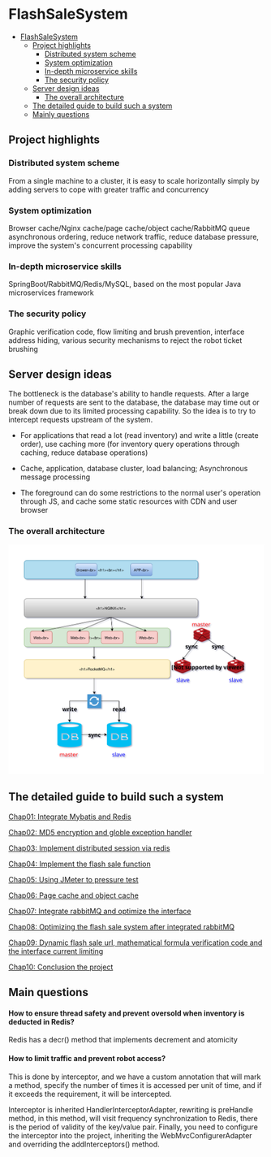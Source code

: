 # FlashSaleSystem

* [FlashSaleSystem](#flashsalesystem)
  * [Project highlights](#project-highlights)
    * [Distributed system scheme](#distributed-system-scheme)
    * [System optimization](#system-optimization)
    * [In\-depth microservice skills](#in-depth-microservice-skills)
    * [The security policy](#the-security-policy)
  * [Server design ideas](#server-design-ideas)
    * [The overall architecture](#the-overall-architecture)
  * [The detailed guide to build such a system](#the-detailed-guide-to-build-such-a-system)
  * [Mainly questions](#mainly-questions)

## Project highlights

### Distributed system scheme

From a single machine to a cluster, it is easy to scale horizontally simply by adding servers to cope with greater traffic and concurrency

### System optimization

Browser cache/Nginx cache/page cache/object cache/RabbitMQ queue asynchronous ordering, reduce network traffic, reduce database pressure, improve the system's concurrent processing capability

### In-depth microservice skills

SpringBoot/RabbitMQ/Redis/MySQL, based on the most popular Java microservices framework

### The security policy

Graphic verification code, flow limiting and brush prevention, interface address hiding, various security mechanisms to reject the robot ticket brushing

## Server design ideas

The bottleneck is the database's ability to handle requests. After a large number of requests are sent to the database, the database may time out or break down due to its limited processing capability. So the idea is to try to intercept requests upstream of the system.

- For applications that read a lot (read inventory) and write a little (create order), use caching more (for inventory query operations through caching, reduce database operations)

- Cache, application, database cluster, load balancing; Asynchronous message processing

- The foreground can do some restrictions to the normal user's operation through JS, and cache some static resources with CDN and user browser

### The overall architecture

![architecture](https://github.com/codesssss/FlashSale/blob/master/architecture.svg)

## The detailed guide to build such a system

[Chap01: Integrate Mybatis and Redis](https://github.com/codesssss/FlashSale/blob/master/guideDoc/Chap01.pdf)

[Chap02: MD5 encryption and globle exception handler](https://github.com/codesssss/FlashSale/blob/master/guideDoc/Chap02.pdf)

[Chap03: Implement distributed session via redis](https://github.com/codesssss/FlashSale/blob/master/guideDoc/Chap03.pdf)

[Chap04: Implement the flash sale function](https://github.com/codesssss/FlashSale/blob/master/guideDoc/Chap04.pdf)

[Chap05: Using JMeter to pressure test](https://github.com/codesssss/FlashSale/blob/master/guideDoc/Chap05.pdf)

[Chap06: Page cache and object cache](https://github.com/codesssss/FlashSale/blob/master/guideDoc/Chap06.pdf)

[Chap07: Integrate rabbitMQ and optimize the interface](https://github.com/codesssss/FlashSale/blob/master/guideDoc/Chap07.pdf)

[Chap08: Optimizing the flash sale system after integrated rabbitMQ](https://github.com/codesssss/FlashSale/blob/master/guideDoc/Chap08.pdf)

[Chap09: Dynamic flash sale url, mathematical formula verification code and the interface current limiting](https://github.com/codesssss/FlashSale/blob/master/guideDoc/Chap09.pdf)

[Chap10: Conclusion the project](https://github.com/codesssss/FlashSale/blob/master/guideDoc/Chap10.pdf)

## Main questions

#### How to ensure thread safety and prevent oversold when inventory is deducted in Redis?

Redis has a decr() method that implements decrement and atomicity

#### How to limit traffic and prevent robot access?

This is done by interceptor, and we have a custom annotation that will mark a method, specify the number of times it is accessed per unit of time, and if it exceeds the requirement, it will be intercepted.

Interceptor is inherited HandlerInterceptorAdapter, rewriting is preHandle method, in this method, will visit frequency synchronization to Redis, there is the period of validity of the key/value pair. Finally, you need to configure the interceptor into the project, inheriting the WebMvcConfigurerAdapter and overriding the addInterceptors() method.



